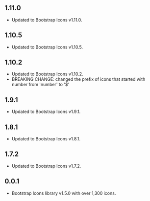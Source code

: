 ## 1.11.0

- Updated to Bootstrap Icons v1.11.0.

## 1.10.5

- Updated to Bootstrap Icons v1.10.5.

## 1.10.2

- Updated to Bootstrap Icons v1.10.2.
- BREAKING CHANGE: changed the prefix of icons that started with number from 'number' to '$'

## 1.9.1

- Updated to Bootstrap Icons v1.9.1.

## 1.8.1

- Updated to Bootstrap Icons v1.8.1.

## 1.7.2

- Updated to Bootstrap Icons v1.7.2.

## 0.0.1

- Bootstrap Icons library v1.5.0 with over 1,300 icons.
